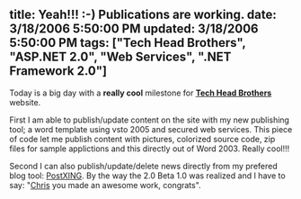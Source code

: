 title: Yeah!!! :-) Publications are working.
date: 3/18/2006 5:50:00 PM
updated: 3/18/2006 5:50:00 PM
tags: ["Tech Head Brothers", "ASP.NET 2.0", "Web Services", ".NET Framework 2.0"]
---
Today is a big day with a **really cool** milestone for 
**[Tech Head 
Brothers](http://www.techheadbrothers.com/)** website.

First I am able to publish/update content on the site with my new publishing 
tool; a word template using vsto 2005 and secured web services. This piece of 
code let me publish content with pictures, colorized source code, zip files for 
sample applictions and this directly out of Word 2003. Really cool!!!

Second I can also publish/update/delete news directly from my prefered blog 
tool: [PostXING](http://projectdistributor.net/Releases/Release.aspx?releaseId=325). 
By the way the 2.0 Beta 1.0 was realized and I have to say: "[Chris](http://www.chrisfrazier.net/blog/) you made an awesome work, 
congrats".
